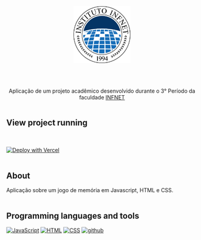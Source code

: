 <div align="center"><img align="" width="150px" src="/infnet.png">
 
<br /><br />
  
  Aplicação de um projeto acadêmico desenvolvido durante o 3° Período da faculdade [INFNET](https://www.infnet.edu.br/infnet/instituto/) <br /><br />
  
</div> 

##  View project running 
  
 <br /><br /> [![Deploy with Vercel](https://vercel.com/button)](https://jogo-memoria-javascript-lac.vercel.app/)<br /><br />

## About
  
Aplicação sobre um jogo de memória em Javascript, HTML e CSS. <br /><br /> 
    
## Programming languages and tools

<p align="left">
   <a href="https://github.com/Zwiicker?tab=repositories&q=&type=&language=javascript&sort="><img src="https://img.shields.io/badge/JavaScript-F7DF1E?style=for-the-badge&logo=javascript&logoColor=black" alt="JavaScript"/></a>
  <a href="https://github.com/Zwiicker?tab=repositories&q=&type=&language=html&sort="><img src="https://img.shields.io/badge/HTML5-E34F26?style=for-the-badge&logo=html5&logoColor=white" alt="HTML"/></a>
   <a href="https://github.com/Zwiicker?tab=repositories&q=&type=&language=css&sort="><img src="https://img.shields.io/badge/CSS-239120?&style=for-the-badge&logo=css3&logoColor=white" alt="CSS"/></a>
  <a href="https://github.com/">
  <img src="https://img.shields.io/badge/GitHub-100000?style=for-the-badge&logo=github&logoColor=white" alt="github"/>
  </a>
</p>
<br /><br />

